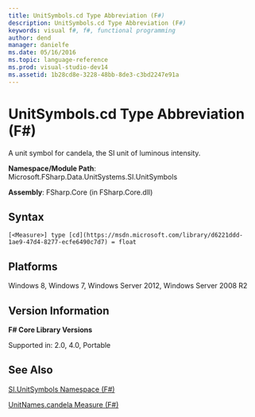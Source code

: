 ```yaml
---
title: UnitSymbols.cd Type Abbreviation (F#)
description: UnitSymbols.cd Type Abbreviation (F#)
keywords: visual f#, f#, functional programming
author: dend
manager: danielfe
ms.date: 05/16/2016
ms.topic: language-reference
ms.prod: visual-studio-dev14
ms.assetid: 1b28cd8e-3228-48bb-8de3-c3bd2247e91a 
---
```


# UnitSymbols.cd Type Abbreviation (F#)

A unit symbol for candela, the SI unit of luminous intensity.

**Namespace/Module Path**: Microsoft.FSharp.Data.UnitSystems.SI.UnitSymbols

**Assembly**: FSharp.Core (in FSharp.Core.dll)


## Syntax

```
[<Measure>] type [cd](https://msdn.microsoft.com/library/d6221ddd-1ae9-47d4-8277-ecfe6490c7d7) = float
```

## Platforms
Windows 8, Windows 7, Windows Server 2012, Windows Server 2008 R2


## Version Information
**F# Core Library Versions**

Supported in: 2.0, 4.0, Portable




## See Also
[SI.UnitSymbols Namespace &#40;F&#35;&#41;](SI.UnitSymbols-Namespace-%5BFSharp%5D.md)

[UnitNames.candela Measure &#40;F&#35;&#41;](UnitNames.candela-Measure-%5BFSharp%5D.md)


